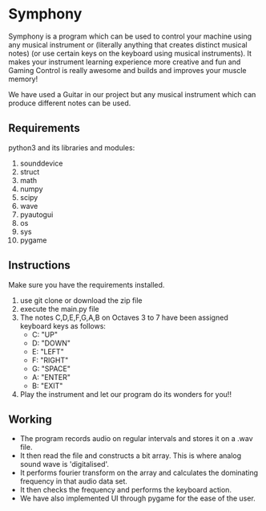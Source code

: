 # Symphony

Symphony is a program which can be used to control your machine using any musical instrument or (literally anything that creates distinct musical notes) (or use certain keys on the keyboard using musical instruments). 
It makes your instrument learning experience more creative and fun and Gaming Control is really awesome and builds and improves your muscle memory!

We have used a Guitar in our project but any musical instrument which can produce different notes can be used.

## Requirements

python3 and its
libraries and modules:
1. sounddevice
2. struct
3. math
4. numpy
5. scipy
6. wave
7. pyautogui
8. os
9. sys
10. pygame

## Instructions

Make sure you have the requirements installed.

1. use git clone or download the zip file 
2. execute the main.py file
3. The notes C,D,E,F,G,A,B on Octaves 3 to 7 have been assigned keyboard keys as follows:
   * C: "UP"
   * D: "DOWN"
   * E: "LEFT"
   * F: "RIGHT"
   * G: "SPACE"
   * A: "ENTER"
   * B: "EXIT"
4. Play the instrument and let our program do its wonders for you!!

## Working

* The program records audio on regular intervals and stores it on a .wav file.
* It then read the file and constructs a bit array. This is where analog sound wave is 'digitalised'.
* It performs fourier transform on the array and calculates the dominating frequency in that audio data set.
* It then checks the frequency and performs the keyboard action.
* We have also implemented UI through pygame for the ease of the user.

